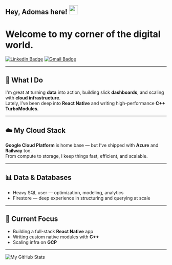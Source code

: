 ## Hey, Adomas here! <img src="https://media.giphy.com/media/hvRJCLFzcasrR4ia7z/giphy.gif" width="28px" height="28px">

<h1>Welcome to my corner of the digital world.</h1>

[![Linkedin Badge](https://img.shields.io/badge/-adomas-blue?style=flat-square&logo=Linkedin&logoColor=white&link=https://www.linkedin.com/in/adomasv)](https://www.linkedin.com/in/adomasv) 
[![Gmail Badge](https://img.shields.io/badge/-adomasval04@gmail.com-c14438?style=flat-square&logo=Gmail&logoColor=white&link=mailto:adomasval04@gmail.com)](mailto:adomasval04@gmail.com)

---

## 🧠 What I Do

I'm great at turning **data** into action, building slick **dashboards**, and scaling with **cloud infrastructure**.  
Lately, I’ve been deep into **React Native** and writing high-performance **C++ TurboModules**.

---

## ☁️ My Cloud Stack

**Google Cloud Platform** is home base — but I’ve shipped with **Azure** and **Railway** too.  
From compute to storage, I keep things fast, efficient, and scalable.

---

## 📊 Data & Databases

- Heavy SQL user — optimization, modeling, analytics
- Firestore — deep experience in structuring and querying at scale

---

## 🚀 Current Focus

- Building a full-stack **React Native** app  
- Writing custom native modules with **C++**  
- Scaling infra on **GCP**

---

![My GitHub Stats](https://github-readme-stats.vercel.app/api?username=Aduomas&show_icons=true&hide=issues&theme=default)
